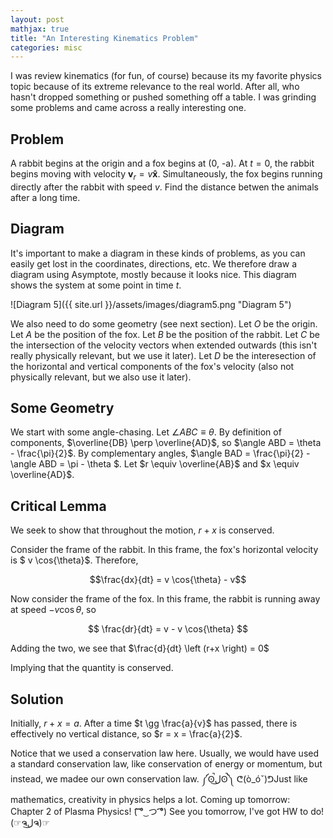 ```yaml
---
layout: post
mathjax: true
title: "An Interesting Kinematics Problem"
categories: misc
---
```


I was review kinematics (for fun, of course) because its my favorite physics topic because of its extreme relevance to the real world.
After all, who hasn't dropped something or pushed something off a table.
I was grinding some problems and came across a really interesting one.

## Problem
A rabbit begins at the origin and a fox begins at (0, -a). 
At $t=0$, the rabbit begins moving with velocity $\boldsymbol{v}_r = v \boldsymbol{\hat{x}}$. 
Simultaneously, the fox begins running directly after the rabbit with speed $v$. 
Find the distance betwen the animals after a long time.

## Diagram
It's important to make a diagram in these kinds of problems, as you can easily get lost in the coordinates, directions, etc.
We therefore draw a diagram using Asymptote, mostly because it looks nice.
This diagram shows the system at some point in time $t$.

![Diagram 5]({{ site.url }}/assets/images/diagram5.png "Diagram 5")

We also need to do some geometry (see next section).
Let $O$ be the origin.
Let $A$ be the position of the fox.
Let $B$ be the position of the rabbit.
Let $C$ be the intersection of the velocity vectors when extended outwards (this isn't really physically relevant, but we use it later).
Let $D$ be the interesection of the horizontal and vertical components of the fox's velocity (also not physically relevant, but we also use it later).

## Some Geometry
We start with some angle-chasing. 
Let $\angle ABC \equiv \theta$.
By definition of components, $\overline{DB} \perp \overline{AD}$, so $\angle ABD = \theta - \frac{\pi}{2}$.
By complementary angles, $\angle BAD = \frac{\pi}{2} - \angle ABD = \pi - \theta $.
Let $r \equiv \overline{AB}$ and $x \equiv \overline{AD}$.

## Critical Lemma
We seek to show that throughout the motion, $r+x$ is conserved.

Consider the frame of the rabbit.
In this frame, the fox's horizontal velocity is $ v \cos{\theta}$.
Therefore,


$$\frac{dx}{dt} = v \cos{\theta} - v$$


Now consider the frame of the fox.
In this frame, the rabbit is running away at speed $- v \cos{\theta}$, so


$$ \frac{dr}{dt} = v - v \cos{\theta} $$

Adding the two, we see that
$\frac{d}{dt} \left (r+x \right) = 0$

Implying that the quantity is conserved.

## Solution
Initially, $r+x = a$. After a time $t \gg \frac{a}{v}$ has passed, there is effectively no vertical distance, so $r = x = \frac{a}{2}$.

Notice that we used a conservation law here. Usually, we would have used a standard conservation law, like conservation of energy or momentum, but instead, we madee our own conservation law. ༼ʘ̚ل͜ʘ̚༽ ᕦ(ò_óˇ)ᕤJust like mathematics, creativity in physics helps a lot. Coming up tomorrow: Chapter 2 of Plasma Physics! (͡ ͡° ͜ つ ͡͡°) See you tomorrow, I've got HW to do! (☞ຈل͜ຈ)☞
